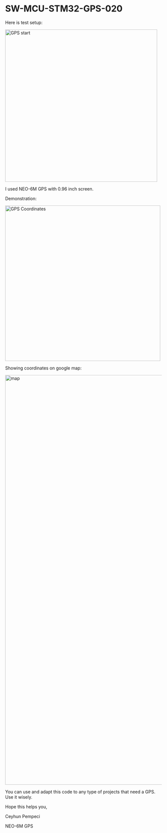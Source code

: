 # SW-MCU-STM32-GPS-020

Here is test setup:

<img width="489" alt="GPS start" src="https://github.com/user-attachments/assets/c96f5c78-4cd5-42ae-ab7c-e34acbca038a">

I used NEO-6M GPS	 with 0.96 inch screen. 

Demonstration:

<img width="499" alt="GPS Coordinates" src="https://github.com/user-attachments/assets/7663cf61-35f5-4f4c-ba29-a40c6727bd65">

Showing coordinates on google map:

<img width="1315" alt="map" src="https://github.com/user-attachments/assets/4ecbb8c3-8d27-42eb-8e5b-ca88bf102c9c">

You can use and adapt this code to any type of projects that need a GPS. Use it wisely.

Hope this helps you,

Ceyhun Pempeci

NEO-6M GPS
